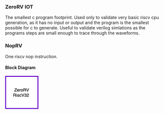 ### ZeroRV IOT
The smallest c program footprint. Used only to validate very basic riscv cpu generation, as it has no input or output and the program is the smallest possible for c to generate. Useful to validate verilog simlations as the programs steps are small enough to trace through the waveforms. 

### NopRV
One riscv nop instruction.  

#### Block Diagram
![image](../../images/zerorv_bd.png)

